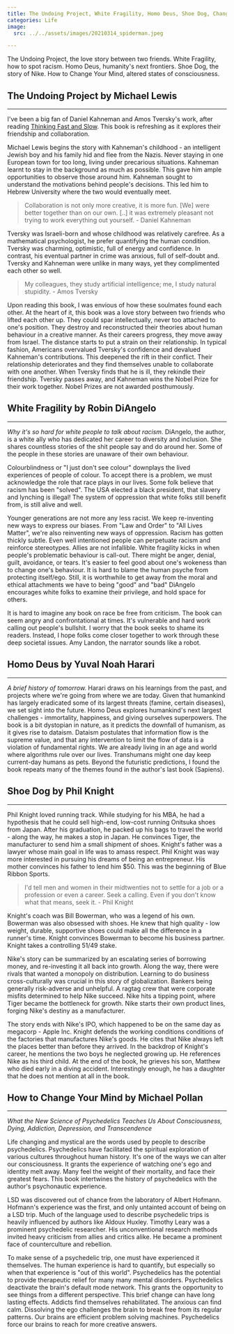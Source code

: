 ```yaml
---
title: The Undoing Project, White Fragility, Homo Deus, Shoe Dog, Changing Your Mind
categories: Life
image:
  src: ../../assets/images/20210314_spiderman.jpeg

---
```


The Undoing Project, the love story between two friends.  White Fragility, how to spot racism.  Homo Deus, humanity's next frontiers.  Shoe Dog, the story of Nike.  How to Change Your Mind, altered states of consciousness.

## The Undoing Project by Michael Lewis
---

I've been a big fan of Daniel Kahneman and Amos Tversky's work, after reading [Thinking Fast and Slow](https://www.nytimes.com/2011/11/27/books/review/thinking-fast-and-slow-by-daniel-kahneman-book-review.html).  This book is refreshing as it explores their friendship and collaboration.

Michael Lewis begins the story with Kahneman's childhood - an intelligent Jewish boy and his family hid and flee from the Nazis.  Never staying in one European town for too long, living under precarious situations.  Kahneman learnt to stay in the background as much as possible.  This gave him ample opportunities to observe those around him.  Kahneman sought to understand the motivations behind people's decisions.  This led him to Hebrew University where the two would eventually meet.

> Collaboration is not only more creative, it is more fun. [We] were better together than on our own. [..] it was extremely pleasant not trying to work everything out yourself.  - Daniel Kahneman

Tversky was Israeli-born and whose childhood was relatively carefree.  As a mathematical psychologist, he prefer quantifying the human condition.  Tversky was charming, optimistic, full of energy and confidence.  In contrast, his eventual partner in crime was anxious, full of self-doubt and.  Tversky and Kahneman were unlike in many ways, yet they complimented each other so well.

> My colleagues, they study artificial intelligence; me, I study natural stupidity. - Amos Tversky

Upon reading this book, I was envious of how these soulmates found each other. At the heart of it, this book was a love story between two friends who lifted each other up. They could spar intellectually, never too attached to one's position.  They destroy and reconstructed their theories about human behaviour in a creative manner.  As their careers progress, they move away from Israel.  The distance starts to put a strain on their relationship.  In typical fashion, Americans overvalued Tversky's confidence and devalued Kahneman's contributions.  This deepened the rift in their conflict.  Their relationship deteriorates and they find themselves unable to collaborate with one another.  When Tversky finds that he is ill, they rekindle their friendship.  Tversky passes away, and Kahneman wins the Nobel Prize for their work together. Nobel Prizes are not awarded posthumously.

## White Fragility by Robin DiAngelo
---

_Why it's so hard for white people to talk about racism._  DiAngelo, the author, is a white ally who has dedicated her career to diversity and inclusion.  She shares countless stories of the shit people say and do around her.  Some of the people in these stories are unaware of their own behaviour.

Colourblindness or "I just don't see colour" downplays the lived experiences of people of colour.  To accept there is a problem, we must acknowledge the role that race plays in our lives.  Some folk believe that racism has been "solved".  The USA elected a black president, that slavery and lynching is illegal!  The system of oppression that white folks still benefit from, is still alive and well.

Younger generations are not more any less racist.  We keep re-inventing new ways to express our biases.  From "Law and Order" to "All Lives Matter", we're also reinventing new ways of oppression. Racism has gotten thickly subtle. Even well intentioned people can perpetuate racism and reinforce stereotypes. Allies are not infallible. White fragility kicks in when people's problematic behaviour is call-out.  There might be anger, denial, guilt, avoidance, or tears.  It's easier to feel good about one's wokeness than to change one's behaviour. It is hard to blame the human psyche from protecting itself/ego. Still, it is worthwhile to get away from the moral and ethical attachments we have to being "good" and "bad"  DiAngelo encourages white folks to examine their privilege, and hold space for others.

It is hard to imagine any book on race be free from criticism.  The book can seem angry and confrontational at times.  It's vulnerable and hard work calling out people's bullshit.  I worry that the book seeks to shame its readers.  Instead, I hope folks come closer together to work through these deep societal issues.  Amy Landon, the narrator sounds like a robot.

## Homo Deus by Yuval Noah Harari
---

_A brief history of tomorrow._  Harari draws on his learnings from the past, and projects where we're going from where we are today. Given that humankind has largely eradicated some of its largest threats (famine, certain diseases), we set sight into the future.  Homo Deus explores humankind's next largest challenges - immortality, happiness, and giving ourselves superpowers.  The book is a bit dystopian in nature, as it predicts the downfall of humanism, as it gives rise to dataism.  Dataism postulates that information flow is the supreme value, and that any intervention to limit the flow of data is a violation of fundamental rights.  We are already living in an age and world where algorithms rule over our lives.  Transhumans might one day keep current-day humans as pets.  Beyond the futuristic predictions, I found the book repeats many of the themes found in the author's last book (Sapiens).

## Shoe Dog by Phil Knight
---

Phil Knight loved running track. While studying for his MBA, he had a hypothesis that he could sell high-end, low-cost running Onitsuka shoes from Japan. After his graduation, he packed up his bags to travel the world - along the way, he makes a stop in Japan. He convinces Tiger, the manufacturer to send him a small shipment of shoes. Knight's father was a lawyer whose main goal in life was to amass respect. Phil Knight was way more interested in pursuing his dreams of being an entrepreneur.  His mother convinces his father to lend him $50.  This was the beginning of Blue Ribbon Sports.

> I'd tell men and women in their midtwenties not to settle for a job or a profession or even a career. Seek a calling. Even if you don't know what that means, seek it. - Phil Knight 

Knight's coach was Bill Bowerman, who was a legend of his own. Bowerman was also obsessed with shoes.  He knew that high quality - low weight, durable, supportive shoes could make all the difference in a runner's time. Knight convinces Bowerman to become his business partner.  Knight takes a controlling 51/49 stake.

Nike's story can be summarized by an escalating series of borrowing money, and re-investing it all back into growth.  Along the way, there were rivals that wanted a monopoly on distribution.  Learning to do business cross-culturally was crucial in this story of globalization.  Bankers being generally risk-adverse and unhelpful. A ragtag crew that were corporate misfits determined to help Nike succeed.  Nike hits a tipping point, where Tiger became the bottleneck for growth.  Nike starts their own product lines, forging Nike's destiny as a manufacturer.

The story ends with Nike's IPO, which happened to be on the same day as megacorp - Apple Inc. Knight defends the working conditions conditions of the factories that manufactures Nike's goods.  He cites that Nike always left the places better than before they arrived. In the backdrop of Knight's career, he mentions the two boys he neglected growing up. He references Nike as his third child.  At the end of the book, he grieves his son, Matthew who died early in a diving accident.  Interestingly enough, he has a daughter that he does not mention at all in the book.

## How to Change Your Mind by Michael Pollan
---

_What the New Science of Psychedelics Teaches Us About Consciousness, Dying, Addiction, Depression, and Transcendence_

Life changing and mystical are the words used by people to describe psychedelics. Psychedelics have facilitated the spiritual exploration of various cultures throughout human history. It's one of the ways we can alter our consciousness.  It grants the experience of watching one's ego and identity melt away.  Many feel the weight of their mortality, and face their greatest fears.  This book intertwines the history of psychedelics with the author's psychonautic experience. 

LSD was discovered out of chance from the laboratory of Albert Hofmann. Hofmann's experience was the first, and only untainted account of being on a LSD trip. Much of the language used to describe psychedelic trips is heavily influenced by authors like Aldoux Huxley. Timothy Leary was a prominent psychedelic researcher.  His unconventional research methods invited heavy criticism from allies and critics alike.  He became a prominent face of counterculture and rebellion.

To make sense of a psychedelic trip, one must have experienced it themselves.  The human experience is hard to quantify, but especially so when that experience is "out of this world".  Psychedelics has the potential to provide therapeutic relief for many many mental disorders.  Psychedelics deactivate the brain's default mode network.  This grants the opportunity to see things from a different perspective.  This brief change can have long lasting effects.  Addicts find themselves rehabilitated.  The anxious can find calm.  Dissolving the ego challenges the brain to break free from its regular patterns. Our brains are efficient problem solving machines.  Psychedelics force our brains to reach for more creative answers.

